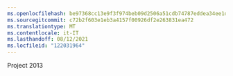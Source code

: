 ```yaml
---
ms.openlocfilehash: be97368cc13e9f3f974beb09d2506a51cdb74787eddea34ee1dfef339e4f4d3d
ms.sourcegitcommit: c72b2f603e1eb3a4157f00926df2e263831ea472
ms.translationtype: MT
ms.contentlocale: it-IT
ms.lasthandoff: 08/12/2021
ms.locfileid: "122031964"
---
```

 Project 2013 